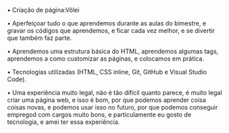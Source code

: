 • Criação de página:Vôlei

• Aperfeiçoar tudo o que aprendemos durante as aulas do bimestre, e gravar os códigos que aprendemos,
  e ficar cada vez melhor, e se divertir que também faz parte.

• Aprendemos uma estrutura básica do HTML, aprendemos algumas tags, aprendemos a como customizar as páginas,
e colocamos em prática.

• Tecnologias utilizadas (HTML, CSS inline, Git, GitHub e Visual Studio Code).

• Uma experiência muito legal, não é tão difícil quanto parece, é muito legal criar uma página web, e isso é bom, por que podemos aprender coisa
  coisas novas, e podemos usar isso no futuro, por que podemos conseguir empregod com cargos muito bons, e particulamente eu gosto de tecnologia,
  e amei ter essa experiência.
